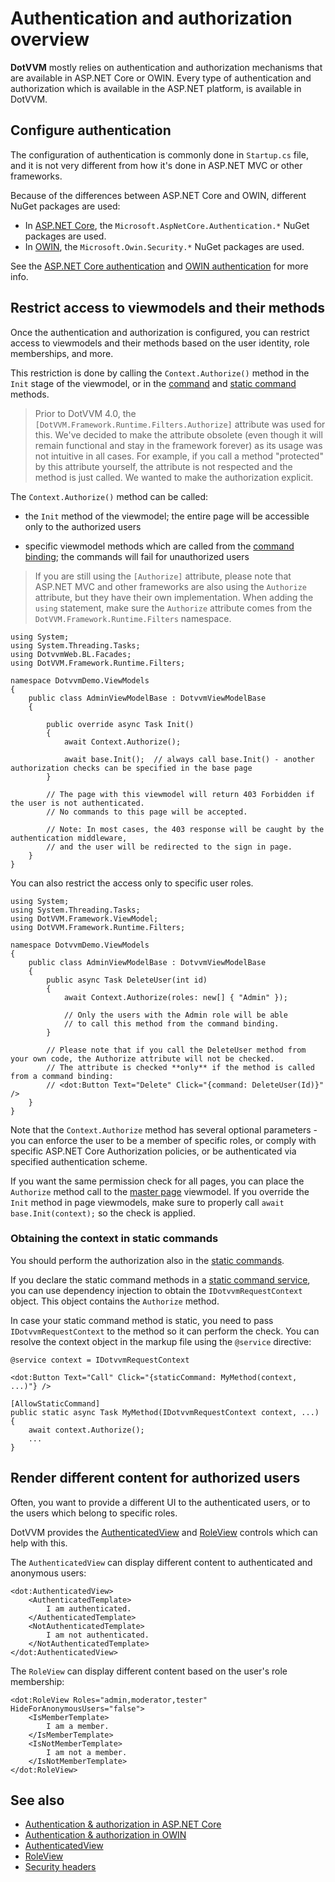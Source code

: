 # Authentication and authorization overview

**DotVVM** mostly relies on authentication and authorization mechanisms that are available in ASP.NET Core or OWIN. Every type of authentication and authorization which is available in the ASP.NET platform, is available in DotVVM.

## Configure authentication

The configuration of authentication is commonly done in `Startup.cs` file, and it is not very different from how it's done in ASP.NET MVC or other frameworks.

Because of the differences between ASP.NET Core and OWIN, different NuGet packages are used:

* In [ASP.NET Core](aspnetcore), the `Microsoft.AspNetCore.Authentication.*` NuGet packages are used.
* In [OWIN](owin), the `Microsoft.Owin.Security.*` NuGet packages are used. 

See the [ASP.NET Core authentication](aspnetcore) and [OWIN authentication](owin) for more info.

## Restrict access to viewmodels and their methods

Once the authentication and authorization is configured, you can restrict access to viewmodels and their methods based on the user identity, role memberships, and more.

This restriction is done by calling the `Context.Authorize()` method in the `Init` stage of the viewmodel, or in the [command](~/pages/concepts/respond-to-user-actions/commands) and [static command](~/pages/concepts/respond-to-user-actions/static-commands) methods.

> Prior to DotVVM 4.0, the `[DotVVM.Framework.Runtime.Filters.Authorize]` attribute was used for this. We've decided to make the attribute obsolete (even though it will remain functional and stay in the framework forever) as its usage was not intuitive in all cases. For example, if you call a method "protected" by this attribute yourself, the attribute is not respected and the method is just called. We wanted to make the authorization explicit.   

The `Context.Authorize()` method can be called:

* the `Init` method of the viewmodel; the entire page will be accessible only to the authorized users

* specific viewmodel methods which are called from the [command binding](~/pages/concepts/respond-to-user-actions/commands); the commands will fail for unauthorized users

> If you are still using the `[Authorize]` attribute, please note that ASP.NET MVC and other frameworks are also using the `Authorize` attribute, but they have their own implementation. When adding the `using` statement, make sure the `Authorize` attribute comes from the `DotVVM.Framework.Runtime.Filters` namespace.

```CSHARP
using System;
using System.Threading.Tasks;
using DotvvmWeb.BL.Facades;
using DotVVM.Framework.Runtime.Filters;

namespace DotvvmDemo.ViewModels
{
    public class AdminViewModelBase : DotvvmViewModelBase
    {

        public override async Task Init() 
        {
            await Context.Authorize();

            await base.Init();  // always call base.Init() - another authorization checks can be specified in the base page 
        }
        
        // The page with this viewmodel will return 403 Forbidden if the user is not authenticated.
        // No commands to this page will be accepted.

        // Note: In most cases, the 403 response will be caught by the authentication middleware, 
        // and the user will be redirected to the sign in page.
    }
}
```

You can also restrict the access only to specific user roles.

```CSHARP
using System;
using System.Threading.Tasks;
using DotVVM.Framework.ViewModel;
using DotVVM.Framework.Runtime.Filters;

namespace DotvvmDemo.ViewModels
{
    public class AdminViewModelBase : DotvvmViewModelBase
    {
        public async Task DeleteUser(int id)
        {
            await Context.Authorize(roles: new[] { "Admin" });

            // Only the users with the Admin role will be able
            // to call this method from the command binding.
        }

        // Please note that if you call the DeleteUser method from your own code, the Authorize attribute will not be checked.
        // The attribute is checked **only** if the method is called from a command binding:
        // <dot:Button Text="Delete" Click="{command: DeleteUser(Id)}" />
    }
}
```

Note that the `Context.Authorize` method has several optional parameters - you can enforce the user to be a member of specific roles, or comply with specific ASP.NET Core Authorization policies, or be authenticated via specified authentication scheme.

If you want the same permission check for all pages, you can place the `Authorize` method call to the [master page](~/pages/concepts/layout/master-pages) viewmodel. If you override the `Init` method in page viewmodels, make sure to properly call `await base.Init(context);` so the check is applied. 

### Obtaining the context in static commands

You should perform the authorization also in the [static commands](~/pages/concepts/respond-to-user-actions/static-commands). 

If you declare the static command methods in a [static command service](~/pages/concepts/respond-to-user-actions/static-command-services), you can use dependency injection to obtain the `IDotvvmRequestContext` object. This object contains the `Authorize` method.

In case your static command method is static, you need to pass `IDotvvmRequestContext` to the method so it can perform the check. You can resolve the context object in the markup file using the `@service` directive:

```DOTHTML
@service context = IDotvvmRequestContext

<dot:Button Text="Call" Click="{staticCommand: MyMethod(context, ...)"} />
```

```CSHARP
[AllowStaticCommand]
public static async Task MyMethod(IDotvvmRequestContext context, ...)
{
    await context.Authorize();
    ...
}
```

## Render different content for authorized users

Often, you want to provide a different UI to the authenticated users, or to the users which belong to specific roles.

DotVVM provides the [AuthenticatedView](~/controls/builtin/AuthenticatedView) and [RoleView](~/controls/builtin/RoleView) controls which can help with this.

The `AuthenticatedView` can display different content to authenticated and anonymous users:

```DOTHTML
<dot:AuthenticatedView>
    <AuthenticatedTemplate>
        I am authenticated.
    </AuthenticatedTemplate>
    <NotAuthenticatedTemplate>
        I am not authenticated.
    </NotAuthenticatedTemplate>
</dot:AuthenticatedView>
```

The `RoleView` can display different content based on the user's role membership:

```DOTHTML
<dot:RoleView Roles="admin,moderator,tester" HideForAnonymousUsers="false">
    <IsMemberTemplate>
        I am a member.
    </IsMemberTemplate>
    <IsNotMemberTemplate>
        I am not a member.
    </IsNotMemberTemplate>
</dot:RoleView>
```

## See also

* [Authentication & authorization in ASP.NET Core](aspnetcore) 
* [Authentication & authorization in OWIN](owin)
* [AuthenticatedView](~/controls/builtin/AuthenticatedView)
* [RoleView](~/controls/builtin/RoleView)
* [Security headers](../security-headers)
